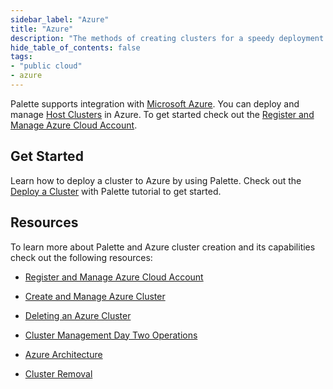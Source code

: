 ```yaml
---
sidebar_label: "Azure"
title: "Azure"
description: "The methods of creating clusters for a speedy deployment on any CSP"
hide_table_of_contents: false
tags: 
- "public cloud"
- azure
---
```


Palette supports integration with [Microsoft Azure](https://azure.microsoft.com/en-us). You can deploy and manage [Host Clusters](../../../glossary-all.md#hostcluster) in Azure. To get  started check out the [Register and Manage Azure Cloud Account](azure-cloud.md#manage-azure-accounts). 



## Get Started

Learn how to deploy a cluster to Azure by using Palette. Check out the [Deploy a Cluster](../deploy-k8s-cluster.md) with Palette tutorial to get started.

## Resources

To learn more about Palette and Azure cluster creation and its capabilities check out the following resources:

- [Register and Manage Azure Cloud Account](azure-cloud.md)


- [Create and Manage Azure Cluster](create-azure-cluster.md#deploy-an-azure-cluster-with-palette)


- [Deleting an Azure Cluster](../../cluster-management/remove-clusters.md)


- [Cluster Management Day Two Operations](../../cluster-management/cluster-management.md)


- [Azure Architecture](architecture.md)


- [Cluster Removal](../../cluster-management/remove-clusters.md)

